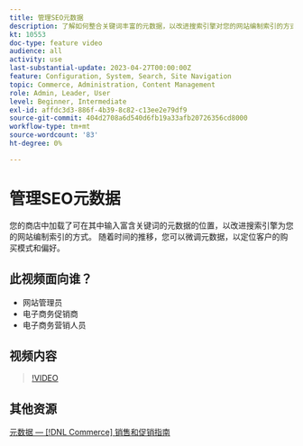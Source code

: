 ```yaml
---
title: 管理SEO元数据
description: 了解如何整合关键词丰富的元数据，以改进搜索引擎对您的网站编制索引的方式。
kt: 10553
doc-type: feature video
audience: all
activity: use
last-substantial-update: 2023-04-27T00:00:00Z
feature: Configuration, System, Search, Site Navigation
topic: Commerce, Administration, Content Management
role: Admin, Leader, User
level: Beginner, Intermediate
exl-id: affdc3d3-886f-4b39-8c82-c13ee2e79df9
source-git-commit: 404d2708a6d540d6fb19a33afb20726356cd8000
workflow-type: tm+mt
source-wordcount: '83'
ht-degree: 0%

---
```


# 管理SEO元数据

您的商店中加载了可在其中输入富含关键词的元数据的位置，以改进搜索引擎为您的网站编制索引的方式。 随着时间的推移，您可以微调元数据，以定位客户的购买模式和偏好。

## 此视频面向谁？

- 网站管理员
- 电子商务促销商
- 电子商务营销人员

## 视频内容

>[!VIDEO](https://video.tv.adobe.com/v/343750?quality=12&learn=on)

## 其他资源

[元数据 —  [!DNL Commerce] 销售和促销指南](https://experienceleague.adobe.com/docs/commerce-admin/marketing/seo/meta-data.html)
